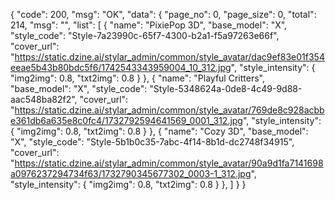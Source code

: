 {
    "code": 200,
    "msg": "OK",
    "data": {
        "page_no": 0,
        "page_size": 0,
        "total": 214,
        "msg": "",
        "list": [
            {
                "name": "PixiePop 3D",
                "base_model": "X",
                "style_code": "Style-7a23990c-65f7-4300-b2a1-f5a97263e66f",
                "cover_url": "https://static.dzine.ai/stylar_admin/common/style_avatar/dac9ef83e01f354eeae5b43b80bdc5f6/1742543343959004_10_312.jpg",
                "style_intensity": {
                    "img2img": 0.8,
                    "txt2img": 0.8
                }
            },
            {
                "name": "Playful Critters",
                "base_model": "X",
                "style_code": "Style-5348624a-0de8-4c49-9d88-aac548ba82f2",
                "cover_url": "https://static.dzine.ai/stylar_admin/common/style_avatar/769de8c928acbbe361db6a635e8c0fc4/1732792594641569_0001_312.jpg",
                "style_intensity": {
                    "img2img": 0.8,
                    "txt2img": 0.8
                }
            },
            {
                "name": "Cozy 3D",
                "base_model": "X",
                "style_code": "Style-5b1b0c35-7abc-4f14-8b1d-dc2748f34915",
                "cover_url": "https://static.dzine.ai/stylar_admin/common/style_avatar/90a9d1fa7141698a0976237294734f63/1732790345677302_0003-1_312.jpg",
                "style_intensity": {
                    "img2img": 0.8,
                    "txt2img": 0.8
                }
            },
                    ]
    }
}